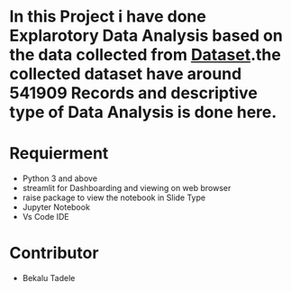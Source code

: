 # In this Project i have done Explarotory Data Analysis based on the data collected from [Dataset](https://www.kaggle.com/datasets/lissetteg/ecommerce-dataset).the collected dataset have around 541909 Records and descriptive type of Data Analysis is done here.
# Requierment 
* Python 3 and above
* streamlit for Dashboarding and viewing on web browser
* raise package  to view the notebook in Slide Type
* Jupyter Notebook
* Vs Code IDE
# Contributor
* Bekalu Tadele
